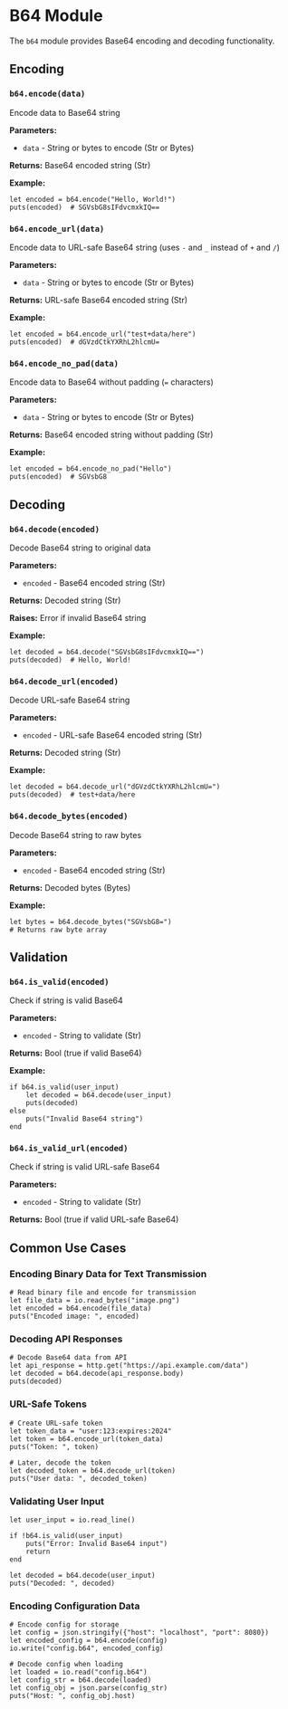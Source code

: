 # B64 Module

The `b64` module provides Base64 encoding and decoding functionality.

## Encoding

### `b64.encode(data)`
Encode data to Base64 string

**Parameters:**
- `data` - String or bytes to encode (Str or Bytes)

**Returns:** Base64 encoded string (Str)

**Example:**
```
let encoded = b64.encode("Hello, World!")
puts(encoded)  # SGVsbG8sIFdvcmxkIQ==
```

### `b64.encode_url(data)`
Encode data to URL-safe Base64 string (uses `-` and `_` instead of `+` and `/`)

**Parameters:**
- `data` - String or bytes to encode (Str or Bytes)

**Returns:** URL-safe Base64 encoded string (Str)

**Example:**
```
let encoded = b64.encode_url("test+data/here")
puts(encoded)  # dGVzdCtkYXRhL2hlcmU=
```

### `b64.encode_no_pad(data)`
Encode data to Base64 without padding (`=` characters)

**Parameters:**
- `data` - String or bytes to encode (Str or Bytes)

**Returns:** Base64 encoded string without padding (Str)

**Example:**
```
let encoded = b64.encode_no_pad("Hello")
puts(encoded)  # SGVsbG8
```

## Decoding

### `b64.decode(encoded)`
Decode Base64 string to original data

**Parameters:**
- `encoded` - Base64 encoded string (Str)

**Returns:** Decoded string (Str)

**Raises:** Error if invalid Base64 string

**Example:**
```
let decoded = b64.decode("SGVsbG8sIFdvcmxkIQ==")
puts(decoded)  # Hello, World!
```

### `b64.decode_url(encoded)`
Decode URL-safe Base64 string

**Parameters:**
- `encoded` - URL-safe Base64 encoded string (Str)

**Returns:** Decoded string (Str)

**Example:**
```
let decoded = b64.decode_url("dGVzdCtkYXRhL2hlcmU=")
puts(decoded)  # test+data/here
```

### `b64.decode_bytes(encoded)`
Decode Base64 string to raw bytes

**Parameters:**
- `encoded` - Base64 encoded string (Str)

**Returns:** Decoded bytes (Bytes)

**Example:**
```
let bytes = b64.decode_bytes("SGVsbG8=")
# Returns raw byte array
```

## Validation

### `b64.is_valid(encoded)`
Check if string is valid Base64

**Parameters:**
- `encoded` - String to validate (Str)

**Returns:** Bool (true if valid Base64)

**Example:**
```
if b64.is_valid(user_input)
    let decoded = b64.decode(user_input)
    puts(decoded)
else
    puts("Invalid Base64 string")
end
```

### `b64.is_valid_url(encoded)`
Check if string is valid URL-safe Base64

**Parameters:**
- `encoded` - String to validate (Str)

**Returns:** Bool (true if valid URL-safe Base64)

## Common Use Cases

### Encoding Binary Data for Text Transmission
```
# Read binary file and encode for transmission
let file_data = io.read_bytes("image.png")
let encoded = b64.encode(file_data)
puts("Encoded image: ", encoded)
```

### Decoding API Responses
```
# Decode Base64 data from API
let api_response = http.get("https://api.example.com/data")
let decoded = b64.decode(api_response.body)
puts(decoded)
```

### URL-Safe Tokens
```
# Create URL-safe token
let token_data = "user:123:expires:2024"
let token = b64.encode_url(token_data)
puts("Token: ", token)

# Later, decode the token
let decoded_token = b64.decode_url(token)
puts("User data: ", decoded_token)
```

### Validating User Input
```
let user_input = io.read_line()

if !b64.is_valid(user_input)
    puts("Error: Invalid Base64 input")
    return
end

let decoded = b64.decode(user_input)
puts("Decoded: ", decoded)
```

### Encoding Configuration Data
```
# Encode config for storage
let config = json.stringify({"host": "localhost", "port": 8080})
let encoded_config = b64.encode(config)
io.write("config.b64", encoded_config)

# Decode config when loading
let loaded = io.read("config.b64")
let config_str = b64.decode(loaded)
let config_obj = json.parse(config_str)
puts("Host: ", config_obj.host)
```
